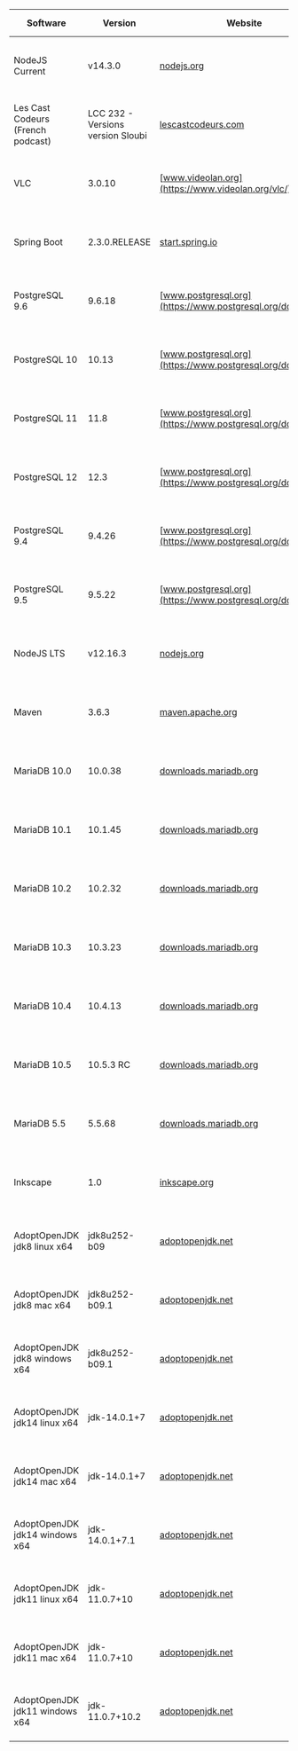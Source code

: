 |Software|Version|Website|Check date|
|---|---|---|---|
|NodeJS Current|v14.3.0|[nodejs.org](https://nodejs.org)|Wed May 20 00:00:39 CEST 2020|
|Les Cast Codeurs (French podcast)|LCC 232 - Versions version Sloubi|[lescastcodeurs.com](https://lescastcodeurs.com)|Mon May 18 13:00:32 CEST 2020|
|VLC|3.0.10|[www.videolan.org](https://www.videolan.org/vlc/)|Fri May 15 21:00:51 CEST 2020|
|Spring Boot|2.3.0.RELEASE|[start.spring.io](https://start.spring.io)|Fri May 15 21:00:49 CEST 2020|
|PostgreSQL 9.6|9.6.18|[www.postgresql.org](https://www.postgresql.org/download/)|Fri May 15 21:00:47 CEST 2020|
|PostgreSQL 10|10.13|[www.postgresql.org](https://www.postgresql.org/download/)|Fri May 15 21:00:46 CEST 2020|
|PostgreSQL 11|11.8|[www.postgresql.org](https://www.postgresql.org/download/)|Fri May 15 21:00:46 CEST 2020|
|PostgreSQL 12|12.3|[www.postgresql.org](https://www.postgresql.org/download/)|Fri May 15 21:00:46 CEST 2020|
|PostgreSQL 9.4|9.4.26|[www.postgresql.org](https://www.postgresql.org/download/)|Fri May 15 21:00:46 CEST 2020|
|PostgreSQL 9.5|9.5.22|[www.postgresql.org](https://www.postgresql.org/download/)|Fri May 15 21:00:46 CEST 2020|
|NodeJS LTS|v12.16.3|[nodejs.org](https://nodejs.org)|Fri May 15 21:00:43 CEST 2020|
|Maven|3.6.3|[maven.apache.org](https://maven.apache.org/download.cgi)|Fri May 15 21:00:42 CEST 2020|
|MariaDB 10.0|10.0.38|[downloads.mariadb.org](https://downloads.mariadb.org)|Fri May 15 21:00:40 CEST 2020|
|MariaDB 10.1|10.1.45|[downloads.mariadb.org](https://downloads.mariadb.org)|Fri May 15 21:00:40 CEST 2020|
|MariaDB 10.2|10.2.32|[downloads.mariadb.org](https://downloads.mariadb.org)|Fri May 15 21:00:40 CEST 2020|
|MariaDB 10.3|10.3.23|[downloads.mariadb.org](https://downloads.mariadb.org)|Fri May 15 21:00:40 CEST 2020|
|MariaDB 10.4|10.4.13|[downloads.mariadb.org](https://downloads.mariadb.org)|Fri May 15 21:00:40 CEST 2020|
|MariaDB 10.5|10.5.3 RC|[downloads.mariadb.org](https://downloads.mariadb.org)|Fri May 15 21:00:40 CEST 2020|
|MariaDB 5.5|5.5.68|[downloads.mariadb.org](https://downloads.mariadb.org)|Fri May 15 21:00:40 CEST 2020|
|Inkscape|1.0|[inkscape.org](https://inkscape.org)|Fri May 15 21:00:37 CEST 2020|
|AdoptOpenJDK jdk8 linux x64|jdk8u252-b09|[adoptopenjdk.net](https://adoptopenjdk.net/releases.html?variant=openjdk8&jvmVariant=hotspot)|Fri May 15 21:00:29 CEST 2020|
|AdoptOpenJDK jdk8 mac x64|jdk8u252-b09.1|[adoptopenjdk.net](https://adoptopenjdk.net/releases.html?variant=openjdk8&jvmVariant=hotspot)|Fri May 15 21:00:29 CEST 2020|
|AdoptOpenJDK jdk8 windows x64|jdk8u252-b09.1|[adoptopenjdk.net](https://adoptopenjdk.net/releases.html?variant=openjdk8&jvmVariant=hotspot)|Fri May 15 21:00:29 CEST 2020|
|AdoptOpenJDK jdk14 linux x64|jdk-14.0.1+7|[adoptopenjdk.net](https://adoptopenjdk.net/releases.html?variant=openjdk14&jvmVariant=hotspot)|Fri May 15 21:00:27 CEST 2020|
|AdoptOpenJDK jdk14 mac x64|jdk-14.0.1+7|[adoptopenjdk.net](https://adoptopenjdk.net/releases.html?variant=openjdk14&jvmVariant=hotspot)|Fri May 15 21:00:27 CEST 2020|
|AdoptOpenJDK jdk14 windows x64|jdk-14.0.1+7.1|[adoptopenjdk.net](https://adoptopenjdk.net/releases.html?variant=openjdk14&jvmVariant=hotspot)|Fri May 15 21:00:27 CEST 2020|
|AdoptOpenJDK jdk11 linux x64|jdk-11.0.7+10|[adoptopenjdk.net](https://adoptopenjdk.net/releases.html?variant=openjdk11&jvmVariant=hotspot)|Fri May 15 21:00:25 CEST 2020|
|AdoptOpenJDK jdk11 mac x64|jdk-11.0.7+10|[adoptopenjdk.net](https://adoptopenjdk.net/releases.html?variant=openjdk11&jvmVariant=hotspot)|Fri May 15 21:00:25 CEST 2020|
|AdoptOpenJDK jdk11 windows x64|jdk-11.0.7+10.2|[adoptopenjdk.net](https://adoptopenjdk.net/releases.html?variant=openjdk11&jvmVariant=hotspot)|Fri May 15 21:00:25 CEST 2020|
